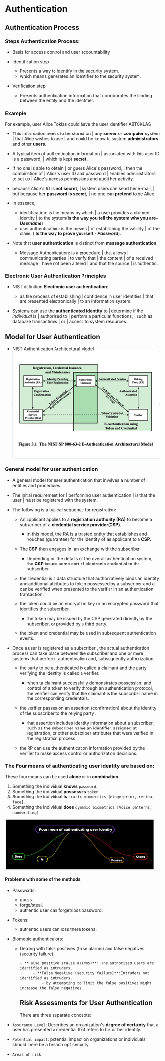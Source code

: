 # Authentication

## Authentication Process

### Steps Authentication Process:

- Basis for access control and user accountability.
- Identification step

  - Presents a way to identify in the security system.
  - which means generates an Identifier to the security system.

- Verification step

  - Presents authentication information that corroborates the binding between the entity and the identifier.

### Example

For example, user Alice Toklas could have the user identifier ABTOKLAS

- This information needs to be stored on | any **server** or **computer** system | that Alice wishes to use | and could be know to system **administrators** and other **users**.
- A typical item of authentication information | associated with this user ID is a password, | which is kept **secret**.
- If no one is able to obtain | or guess Alice's password, | then the combination of | Alice's user ID and password | enables administrators to set up | Alice's access permissions and audit her activity.
- because _Alice's ID_ is **not secret**, | system users can send her e-mail, | but because her **password is secret**, | no one can **pretend** to be Alice.

- In essence,

  - identification: is the means by which | a user provides a claimed identity | to the system(**Is the way you tell the system who you are- _Username_**)
  - user authentication: is the means | of establishing the validity | of the claim. ( **Is the way to prove yourself - _Password_**).

- Note that **user authentication** is distinct from **message authentication**.

  - Message Authentication: is a procedure | that allows | communicating parties | to verify that | the content | of a received message | have not been altered | and that the source | is authentic.

### Electronic User Authentication Principles

- NIST definition **Electronic user authentication**:

  - as the process of establishing | confidence in user identities | that are presented electronically | to an information system.

- Systems can use the **authenticated identity** to | determine if the _individual_ is | authorized to | perform a particular functions, | such as database transactions | or | access to system resources.

## Model for User Authentication

- NIST Authentication Architectural Model ![](authmodel.png)

### General model for user authentication

- A general model for user authentication that involves a number of : entities and procedures.
- The initial requirement for | performing user authentication | is that the user | must be registered with the system.
- The following is a typical sequence for registration:

  - An applicant applies to a **registration authority (RA)** to become a subscriber of a **credential service provider(CSP)**.

    - In this model, the RA is a trusted entity that establishes and vouches (guarantee) for the identity of an applicant to a **CSP.**

  - The **CSP** then engages in. an exchange with the subscriber.

    - Depending on the details of the overall authentication system, the **CSP** issues some sort of electronic credential to the subscriber.

  - the credential is a data structure that authoritatively binds an identity and additional attributes to token possessed by a subscriber and a can be verified when presented to the verifier in an authentication transaction.

  - the token could be an encryption key or an encrypted password that identifies the subscriber.

    - the token may be issued by the CSP generated directly by the subscriber, or provided by a third party.

  - the token and credential may be used in subsequent authentication events.

- Once a user is registered as a subscriber , the actual authentication process can take place between the subscriber and one or more systems that perform. authentication and, subsequently authorization.

  - the party to be authenticated is called a claimant and the party verifying the identity is called a verifier.

    - when ta claimant successfully demonstrates possession. and control of a token to verify through an authentication protocol, the verifier can verify that the claimant is the subscriber name in the corresponding credentials.

  - the verifier passes on an assertion (confirmation) about the identity of the subscriber to the relying party .

    - that assertion includes identity information about a subscriber, such as the subscriber name an identifier. assigned at registration, or other subscriber attributes that were verified in the registration process.

  - the RP can use the authentication information provided by the verifier to make access control or authorization decisions.

### The Four means of authenticating user identity are based on:

These four means can be used **alone** or in **combination**.

1. Something the individual **knows** `password`.
2. Something the individual **possesses** `token`.
3. Something the individual **is** `static biometrics [Fingerprint, retina, face]`.
4. Something the individual **does** `dynamic biometrics [Voice patterns, handwriting]`

![](4means.png)

#### Problems with some of the methods

- Passwords:

  - guess.
  - forge/steal.
  - authentic user can forget/loss password.

- Tokens:

  - authentic users can loss there tokens.

- Biometric authenticators:

  - Dealing with false positives (false alarms) and false negatives (security failure).

    ```
    - **False positive (false alarms)**: The authorized users are identified as intruders.
          - **False Negative (security failure)**:Intruders not identified as intruders.
              - by attempting to limit the false positives might increase the false negatives.
    ```

    ## Risk Assessments for User Authentication

     There are three separate concepts:

- `Assurance Level`: Describes an organization's **degree of certainty** that a user has presented a credential that refers to his or her identity.
- `Potential impact`: potential impact on organizations or individuals should there be a breach opf security
- `Areas of risk`
